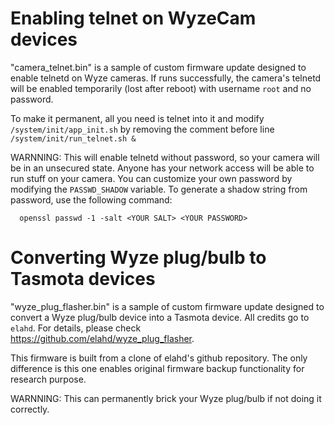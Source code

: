 # Enabling telnet on WyzeCam devices
"camera_telnet.bin" is a sample of custom firmware update designed to enable
telnetd on Wyze cameras. If runs successfully, the camera's telnetd will be
enabled temporarily (lost after reboot) with username `root` and no password.

To make it permanent, all you need is telnet into it and modify 
`/system/init/app_init.sh` by removing the comment before line
`/system/init/run_telnet.sh &`

WARNNING:
This will enable telnetd without password, so your camera will be in an
unsecured state. Anyone has your network access will be able to run stuff on
your camera. You can customize your own password by modifying the
`PASSWD_SHADOW` variable. To generate a shadow string from password, use the
following command:
```
  openssl passwd -1 -salt <YOUR SALT> <YOUR PASSWORD>
```
# Converting Wyze plug/bulb to Tasmota devices
"wyze_plug_flasher.bin" is a sample of custom firmware update designed to
convert a Wyze plug/bulb device into a Tasmota device. All credits go to `elahd`.
For details, please check https://github.com/elahd/wyze_plug_flasher.

This firmware is built from a clone of elahd's github repository. The only
difference is this one enables original firmware backup functionality for
research purpose.

WARNNING:
This can permanently brick your Wyze plug/bulb if not doing it correctly.
